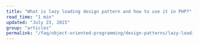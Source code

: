 ```yaml
---
title: "What is lazy loading design pattern and how to use it in PHP?"
read_time: "1 min"
updated: "July 23, 2015"
group: "articles"
permalink: "/faq/object-oriented-programming/design-patterns/lazy-loading/"
---
```


